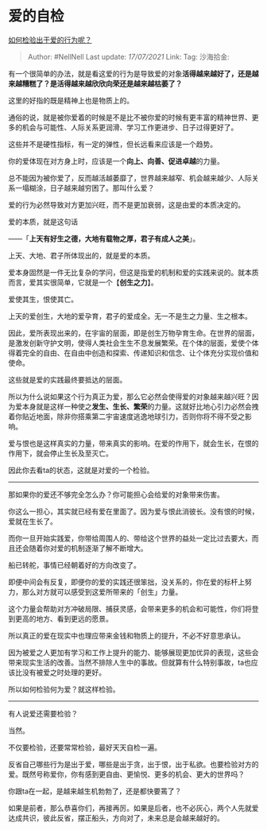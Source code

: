 # 爱的自检

[如何检验出于爱的行为呢？](https://www.zhihu.com/question/441688567/answer/1708886796)

> Author: #NellNell
> Last update: *17/07/2021*
> Link:
> Tag:
> 沙海拾金:

有一个很简单的办法，就是看这爱的行为是导致爱的对象**活得越来越好了，还是越来越糟糕了？是活得越来越欣欣向荣还是越来越枯萎了？**

这里的好指的既是精神上也是物质上的。

通俗的说，就是被你爱着的时候是不是比不被你爱的时候有更丰富的精神世界、更多的机会与可能性、人际关系更润滑、学习工作更进步、日子过得更好了。

这些并不是硬性指标，有一定的弹性，但长远看来应该是一个趋势。

你的爱体现在对方身上时，应该是一个**向上、向善、促进卓越**的力量。

总不能因为被你爱了，反而越活越萎靡了，世界越来越窄、机会越来越少、人际关系一塌糊涂，日子越来越穷困了。那叫什么爱？

爱的行为必然导致对方更加兴旺，而不是更加衰弱，这是由爱的本质决定的。

爱的本质，就是这句话

——「**上天有好生之德，大地有载物之厚，君子有成人之美**」。

上天、大地、君子所体现出的，就是爱的本质。

爱本身固然是一件无比复杂的学问，但这是指爱的机制和爱的实践来说的。就本质而言，爱其实很简单，它就是一个【**创生之力**】。

爱使其生，恨使其亡。

上天的爱创生，大地的爱孕育，君子的爱成全。无一不是生之力量、生之根本。

因此，爱所表现出来的，在宇宙的层面，即是创生万物孕育生命。在世界的层面，是激发创新守护文明，使得人类社会生生不息发展繁荣。在个体的层面，爱使个体得着完全的自由、在自由中创造和探索、传递知识和信念、让个体充分实现价值和使命。

这些就是爱的实践最终要抵达的层面。

所以为什么说如果这个行为真正为爱，那么它必然会使得爱的对象越来越兴旺？因为爱本身就是这样一种使之**发生、生长、繁荣**的力量。这就好比地心引力必然会拽着你贴近地面，除非你搭乘第二宇宙速度逃逸地球引力，否则你将不得不受之影响。

爱与恨也是这样真实的力量，带来真实的影响。在爱的作用下，就会生长，在恨的作用下，就会停止生长及至灭亡。

因此你去看ta的状态，这就是对爱的一个检验。

---

那如果你的爱还不够完全怎么办？你可能担心会给爱的对象带来伤害。

你这么一担心，其实就已经有爱在里面了。因为爱与恨此消彼长。没有恨的时候，爱就在生长了。

而你一旦开始实践爱，你带给周围人的、带给这个世界的益处一定比过去要大，而且还会随着你对爱的机制逐渐了解不断增大。

船已转舵，事情已经朝着好的方向改变了。

即便中间会有反复，即便你的爱的实践还很笨拙，没关系的，你在爱的标杆上努力，那么对方就可以感受到这爱所带来的「创生」力量。

这个力量会帮助对方冲破局限、捕获灵感，会带来更多的机会和可能性，你们将登到更高的地方、看到更远的愿景。

所以真正的爱在现实中也理应带来金钱和物质上的提升，不必不好意思承认。

因为被爱之人更加有学习和工作上提升的能力、能够展现更加优异的表现，这些会带来现实生活的改善。当然不排除人生中的事故。但就算有什么特别事故，ta也应该比没有被爱之时处理的更好。

所以如何检验何为爱？就这样检验。

---

有人说爱还需要检验？

当然。

不仅要检验，还要常常检验，最好天天自检一遍。

反省自己哪些行为是出于爱，哪些是出于贪，出于恨，出于私欲。也要检验对方的爱。既然号称爱你，你有感到更自由、更愉悦、更多的机会、更大的世界吗？

你跟ta在一起，是越来越生机勃勃了，还是都快要蔫了？

如果是前者，那么恭喜你们，再接再厉。如果是后者，也不必灰心，两个人先就爱达成共识，彼此反省，摆正船头，方向对了，未来总是会越来越好的。
